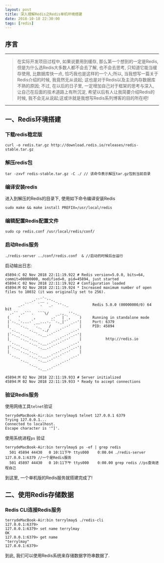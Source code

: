 ```yaml
---
layout: post
title: 深入理解Redis之Redis单机环境搭建
date: 2018-10-18 22:30:00
tags: [redis]
---
```


## 序言 ##

----------

>在实际开发项目过程中, 如果说要用到缓存, 那么第一个想到的一定是Redis, 但是为什么选Redis大多数人都不会去了解, 也不会去思考, 只知道它能当缓存使用, 比数据库快一点, 恰巧我也是这样的一个人;所以, 当我想写一篇关于Redis介绍的时候, 我竟然无从说起; 这也是对于Redis以及主流内存数据库不熟的原因; 不过, 在以后的日子里, 一定增加自己对于框架的思考与深入, 让自己在后面的技术道路上有所沉淀, 希望以后有人让我简要介绍Redis的时候, 我不会无从说起;这或许就是我想写Redis系列博客的目的所在吧! 


----------

## 一、Redis环境搭建 ##

### 下载redis稳定版 ###

```
curl -o redis.tar.gz http://download.redis.io/releases/redis-stable.tar.gz
```

### 解压redis包 ###

```
tar -zxvf redis-stable.tar.gz -C ./ // 该命令表示解压tar.gz包到当前目录
```

### 编译安装redis ###

进入到解压的Redis的目录下, 使用如下命令编译安装Redis

```
sudo make && make install PREFIX=/usr/local/redis
```

### 编辑配置Redis配置文件 ###

```
sudo cp redis.conf /usr/local/redis/conf/
```

### 启动Redis服务 ###

```
./redis-server ../conf/redis.conf  & //启动的时候后台运行
```

启动输出日志: 

```
45894:C 02 Nov 2018 22:11:19.922 # Redis version=5.0.0, bits=64, commit=00000000, modified=0, pid=45894, just started
45894:C 02 Nov 2018 22:11:19.922 # Configuration loaded
45894:M 02 Nov 2018 22:11:19.924 * Increased maximum number of open files to 10032 (it was originally set to 256).
                _._                                                  
           _.-``__ ''-._                                             
      _.-``    `.  `_.  ''-._           Redis 5.0.0 (00000000/0) 64 bit
  .-`` .-```.  ```\/    _.,_ ''-._                                   
 (    '      ,       .-`  | `,    )     Running in standalone mode
 |`-._`-...-` __...-.``-._|'` _.-'|     Port: 6379
 |    `-._   `._    /     _.-'    |     PID: 45894
  `-._    `-._  `-./  _.-'    _.-'                                   
 |`-._`-._    `-.__.-'    _.-'_.-'|                                  
 |    `-._`-._        _.-'_.-'    |           http://redis.io        
  `-._    `-._`-.__.-'_.-'    _.-'                                   
 |`-._`-._    `-.__.-'    _.-'_.-'|                                  
 |    `-._`-._        _.-'_.-'    |                                  
  `-._    `-._`-.__.-'_.-'    _.-'                                   
      `-._    `-.__.-'    _.-'                                       
          `-._        _.-'                                           
              `-.__.-'                                               

45894:M 02 Nov 2018 22:11:19.933 # Server initialized
45894:M 02 Nov 2018 22:11:19.933 * Ready to accept connections
```

### 验证Redis服务 ###

使用网络工具`telnet`验证

```
terrydeMacBook-Air:bin terrylmay$ telnet 127.0.0.1 6379
Trying 127.0.0.1...
Connected to localhost.
Escape character is '^]'.
```

使用系统进程`ps` 验证

```
terrydeMacBook-Air:bin terrylmay$ ps -ef | grep redis
  501 45894 44430   0 10:11下午 ttys000    0:00.04 ./redis-server 127.0.0.1:6379 //一个是Redis服务
  501 45897 44430   0 10:11下午 ttys000    0:00.00 grep redis //ps查询进程自己
```

到这里, 一个单机版的Redis服务就搭建完成了!

## 二、使用Redis存储数据 ##

### Redis CLI连接Redis服务 ###

```shell
terrydeMacBook-Air:bin terrylmay$ ./redis-cli
127.0.0.1:6379> 
127.0.0.1:6379> set name terrylmay
OK
127.0.0.1:6379> get name 
"terrylmay"
127.0.0.1:6379> 
```

到此, 我们可以使用Redis系统来存储数据字符串数据了.